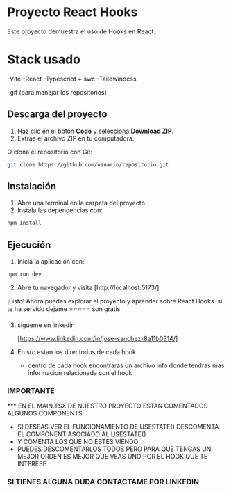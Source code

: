 # Proyecto React Hooks

Este proyecto demuestra el uso de Hooks en React.

# Stack usado

-Vite
-React
-Typescript + swc
-Taildwindcss

-git (para manejar los repositorios)

## Descarga del proyecto

1. Haz clic en el botón **Code** y selecciona **Download ZIP**.
2. Extrae el archivo ZIP en tu computadora.

O clona el repositorio con Git:

```bash
git clone https://github.com/usuario/repositorio.git
```

## Instalación

1. Abre una terminal en la carpeta del proyecto.
2. Instala las dependencias con:

```bash
npm install
```

## Ejecución

1. Inicia la aplicación con:

```bash
npm run dev
```

2. Abre tu navegador y visita [http://localhost:5173/]

¡Listo! Ahora puedes explorar el proyecto y aprender sobre React Hooks.
si te ha servido dejame ⭐⭐⭐⭐⭐ son gratis

3. sigueme en linkedin

   [https://www.linkedin.com/in/jose-sanchez-8a11b0314/]

4. En src estan los directorios de cada hook
   - dentro de cada hook encontraras un archivo info donde tendras mas informacion relacionada con el hook

### IMPORTANTE

\*\*\* EN EL MAIN.TSX DE NUESTRO PROYECTO ESTAN COMENTADOS ALGUNOS COMPONENTS

- SI DESEAS VER EL FUNCIONAMIENTO DE USESTATE() DESCOMENTA EL COMPONENT ASOCIADO AL USESTATE()
- Y COMENTA LOS QUE NO ESTES VIENDO
- PUEDES DESCOMENTARLOS TODOS PERO PARA QUE TENGAS UN MEJOR ORDEN ES MEJOR QUE VEAS UNO POR EL HOOK QUE TE INTERESE

### SI TIENES ALGUNA DUDA CONTACTAME POR LINKEDIN
